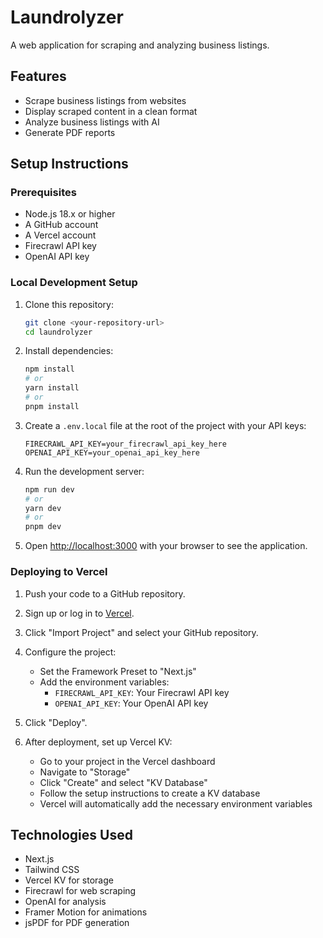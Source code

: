 # Laundrolyzer

A web application for scraping and analyzing business listings.

## Features

- Scrape business listings from websites
- Display scraped content in a clean format
- Analyze business listings with AI
- Generate PDF reports

## Setup Instructions

### Prerequisites

- Node.js 18.x or higher
- A GitHub account
- A Vercel account
- Firecrawl API key
- OpenAI API key

### Local Development Setup

1. Clone this repository:
   ```bash
   git clone <your-repository-url>
   cd laundrolyzer
   ```

2. Install dependencies:
   ```bash
   npm install
   # or
   yarn install
   # or
   pnpm install
   ```

3. Create a `.env.local` file at the root of the project with your API keys:
   ```
   FIRECRAWL_API_KEY=your_firecrawl_api_key_here
   OPENAI_API_KEY=your_openai_api_key_here
   ```

4. Run the development server:
   ```bash
   npm run dev
   # or
   yarn dev
   # or
   pnpm dev
   ```

5. Open [http://localhost:3000](http://localhost:3000) with your browser to see the application.

### Deploying to Vercel

1. Push your code to a GitHub repository.

2. Sign up or log in to [Vercel](https://vercel.com).

3. Click "Import Project" and select your GitHub repository.

4. Configure the project:
   - Set the Framework Preset to "Next.js"
   - Add the environment variables:
     - `FIRECRAWL_API_KEY`: Your Firecrawl API key
     - `OPENAI_API_KEY`: Your OpenAI API key

5. Click "Deploy".

6. After deployment, set up Vercel KV:
   - Go to your project in the Vercel dashboard
   - Navigate to "Storage"
   - Click "Create" and select "KV Database"
   - Follow the setup instructions to create a KV database
   - Vercel will automatically add the necessary environment variables

## Technologies Used

- Next.js
- Tailwind CSS
- Vercel KV for storage
- Firecrawl for web scraping
- OpenAI for analysis
- Framer Motion for animations
- jsPDF for PDF generation